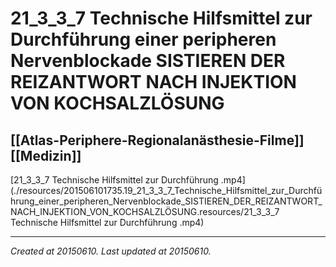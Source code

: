 # 21_3_3_7 Technische Hilfsmittel zur Durchführung einer peripheren Nervenblockade SISTIEREN DER REIZANTWORT NACH INJEKTION VON KOCHSALZLÖSUNG
 [[Atlas-Periphere-Regionalanästhesie-Filme]] [[Medizin]] 
---



[21\_3\_3\_7 Technische Hilfsmittel zur Durchführung .mp4](./resources/201506101735.19_21_3_3_7_Technische_Hilfsmittel_zur_Durchführung_einer_peripheren_Nervenblockade_SISTIEREN_DER_REIZANTWORT_NACH_INJEKTION_VON_KOCHSALZLÖSUNG.resources/21_3_3_7 Technische Hilfsmittel zur Durchführung .mp4)

---

_Created at 20150610._
_Last updated at 20150610._



